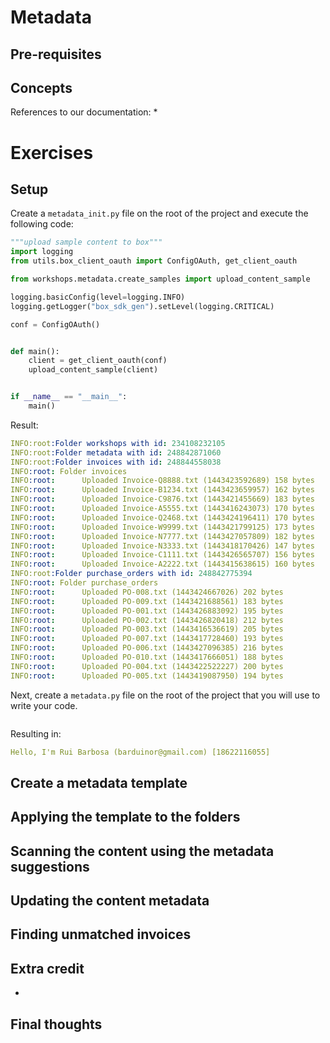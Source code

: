 # Metadata



## Pre-requisites


## Concepts



References to our documentation:
* 

# Exercises
## Setup
Create a `metadata_init.py` file on the root of the project and execute the following code:
```python
"""upload sample content to box"""
import logging
from utils.box_client_oauth import ConfigOAuth, get_client_oauth

from workshops.metadata.create_samples import upload_content_sample

logging.basicConfig(level=logging.INFO)
logging.getLogger("box_sdk_gen").setLevel(logging.CRITICAL)

conf = ConfigOAuth()


def main():
    client = get_client_oauth(conf)
    upload_content_sample(client)


if __name__ == "__main__":
    main()

```
Result:
```yaml
INFO:root:Folder workshops with id: 234108232105
INFO:root:Folder metadata with id: 248842871060
INFO:root:Folder invoices with id: 248844558038
INFO:root: Folder invoices
INFO:root:      Uploaded Invoice-Q8888.txt (1443423592689) 158 bytes
INFO:root:      Uploaded Invoice-B1234.txt (1443423659957) 162 bytes
INFO:root:      Uploaded Invoice-C9876.txt (1443421455669) 183 bytes
INFO:root:      Uploaded Invoice-A5555.txt (1443416243073) 170 bytes
INFO:root:      Uploaded Invoice-Q2468.txt (1443424196411) 170 bytes
INFO:root:      Uploaded Invoice-W9999.txt (1443421799125) 173 bytes
INFO:root:      Uploaded Invoice-N7777.txt (1443427057809) 182 bytes
INFO:root:      Uploaded Invoice-N3333.txt (1443418170426) 147 bytes
INFO:root:      Uploaded Invoice-C1111.txt (1443426565707) 156 bytes
INFO:root:      Uploaded Invoice-A2222.txt (1443415638615) 160 bytes
INFO:root:Folder purchase_orders with id: 248842775394
INFO:root: Folder purchase_orders
INFO:root:      Uploaded PO-008.txt (1443424667026) 202 bytes
INFO:root:      Uploaded PO-009.txt (1443421688561) 183 bytes
INFO:root:      Uploaded PO-001.txt (1443426883092) 195 bytes
INFO:root:      Uploaded PO-002.txt (1443426820418) 212 bytes
INFO:root:      Uploaded PO-003.txt (1443416536619) 205 bytes
INFO:root:      Uploaded PO-007.txt (1443417728460) 193 bytes
INFO:root:      Uploaded PO-006.txt (1443427096385) 216 bytes
INFO:root:      Uploaded PO-010.txt (1443417666051) 188 bytes
INFO:root:      Uploaded PO-004.txt (1443422522227) 200 bytes
INFO:root:      Uploaded PO-005.txt (1443419087950) 194 bytes
```

Next, create a `metadata.py` file on the root of the project that you will use to write your code.

```python

```

Resulting in:

```yaml
Hello, I'm Rui Barbosa (barduinor@gmail.com) [18622116055]
```

## Create a metadata template

## Applying the template to the folders

## Scanning the content using the metadata suggestions

## Updating the content metadata

## Finding unmatched invoices

## Extra credit
* 

## Final thoughts









